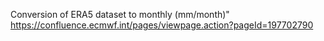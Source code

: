 Conversion of ERA5 dataset to  monthly (mm/month)" https://confluence.ecmwf.int/pages/viewpage.action?pageId=197702790
